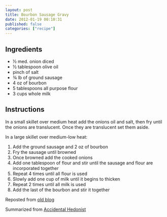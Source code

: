 ```yaml
---
layout: post
title: Bourbon Sausage Gravy
date: 2012-01-19 00:10:31
published: false
categories: ["recipe"]
---
```


## Ingredients

* &#189; med. onion diced
* &#189; tablespoon olive oil
* pinch of salt
* &#190; lb of ground sausage
* 4 oz of bourbon
* 5 tablespoons all purpose flour
* 3 cups whole milk

## Instructions

In a small skillet over medium heat add the onions oil and salt, then fry until the onions are translucent. Once they are translucent set them aside.

In a large skillet over medium-low heat:

1. Add the ground sausage and 2 oz of bourbon
1. Fry the sausage until browned
1. Once browned add the cooked onions
1. Add one tablespoon of flour and stir until the sausage and flour are incorporated together
1. Repeat 4 times until all flour is used
1. Slowly add one cup of milk until it begins to thicken
1. Repeat 2 times until all milk is used
1. Add the last of the bourbon and stir it together

Reposted from [old blog](/etc/bourbon-sausage-gravy/)

Summarized from [Accidental Hedonist](http://www.accidentalhedonist.com/index.php/2007/09/24/bourbon_sausage_gravy_and_biscuits)